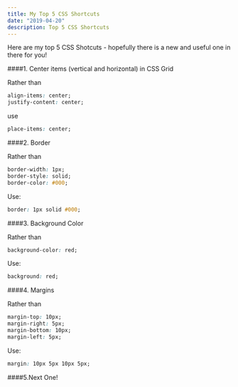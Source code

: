 ```yaml
---
title: My Top 5 CSS Shortcuts
date: "2019-04-20"
description: Top 5 CSS Shortcuts
---
```


Here are my top 5 CSS Shotcuts - hopefully there is a new and useful one in there for you!


####1. Center items (vertical and horizontal) in CSS Grid

Rather than

```css
align-items: center;
justify-content: center;
```
use
```css
place-items: center;
```

####2. Border

Rather than
```css
border-width: 1px;
border-style: solid;
border-color: #000;
```
Use:
```css
border: 1px solid #000;
```

####3. Background Color

Rather than
```css
background-color: red;
```
Use:
```css
background: red;
```
####4. Margins

Rather than
```css
margin-top: 10px;
margin-right: 5px;
margin-bottom: 10px;
margin-left: 5px;
```
Use:
```css
margin: 10px 5px 10px 5px;
```


####5.Next One!

